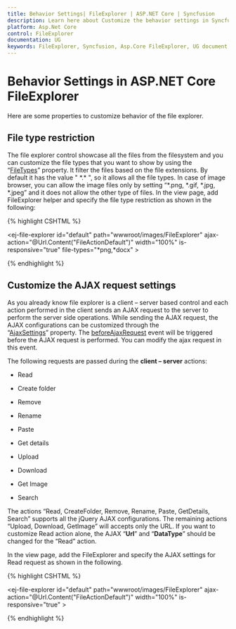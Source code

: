 ```yaml
---
title: Behavior Settings| FileExplorer | ASP.NET Core | Syncfusion
description: Learn here about Customize the behavior settings in Syncfusion Essential ASP.NET Core FileExplorer Control, its elements, and more.
platform: Asp.Net Core
control: FileExplorer
documentation: UG
keywords: FileExplorer, Syncfusion, Asp.Core FileExplorer, UG document, Behavior settings
---
```


# Behavior Settings in ASP.NET Core FileExplorer

Here are some properties to customize behavior of the file explorer.

## File type restriction

The file explorer control showcase all the files from the filesystem and you can customize the file types that you want to show by using the “[FileTypes](https://help.syncfusion.com/js/api/ejfileexplorer#members:filetypes)” property. It filter the files based on the file extensions.
By default it has the value " \*.\* ", so it allows all the file types. In case of image browser, you can allow the image files only by setting “*.png, *.gif, *.jpg, *.jpeg” and it does not allow the other type of files.
In the view page, add FileExplorer helper and specify the file type restriction as shown in the following:

{% highlight CSHTML %}

<ej-file-explorer id="default" path="wwwroot/images/FileExplorer" ajax-action="@Url.Content("FileActionDefault")" width="100%" is-responsive="true" file-types="*png,*docx" >
<e-file-ajax-settings>
    <e-download url="/FileExplorer/Download{0}"></e-download>
    <e-get-image url="/FileExplorer/GetImage{0}"></e-get-image>
    <e-upload url="/FileExplorer/Upload{0}"></e-upload>
</e-file-ajax-settings>
</ej-file-explorer>

{% endhighlight %}

## Customize the AJAX request settings

As you already know file explorer is a client – server based control and each action performed in the client sends an AJAX request to the server to perform the server side operations. While sending the AJAX request, the AJAX configurations can be customized through the “[AjaxSettings](https://help.syncfusion.com/js/api/ejfileexplorer#members:ajaxsettings)” property.
The [beforeAjaxRequest](https://help.syncfusion.com/api/js/ejfileexplorer#events:beforeajaxrequest) event will be triggered before the AJAX request is performed. You can modify the ajax request in this event.

The following requests are passed during the **client – server** actions:

* Read

* Create folder

* Remove

* Rename

* Paste

* Get details

* Upload

* Download

* Get Image

* Search

The actions “Read, CreateFolder, Remove, Rename, Paste, GetDetails, Search” supports all the jQuery AJAX configurations. The remaining actions “Upload, Download, GetImage” will accepts only the URL.
If you want to customize Read action alone, the AJAX “**Url**” and “**DataType**” should be changed for the “Read” action.

In the view page, add the FileExplorer and specify the AJAX settings for Read request as shown in the following.

{% highlight CSHTML %}

<ej-file-explorer id="default" path="wwwroot/images/FileExplorer" ajax-action="@Url.Content("FileActionDefault")" width="100%" is-responsive="true" >
<e-file-ajax-settings>
    <e-read url="/FileExplorer/Read{0}" datatype="jsonp"></e-read>
    <e-download url="/FileExplorer/Download{0}"></e-download>
    <e-get-image url="/FileExplorer/GetImage{0}"></e-get-image>
    <e-upload url="/FileExplorer/Upload{0}"></e-upload>
</e-file-ajax-settings>
</ej-file-explorer>

{% endhighlight %}